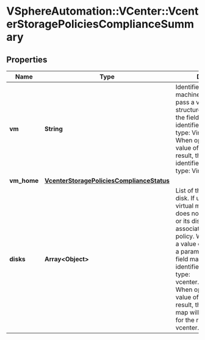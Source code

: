 # VSphereAutomation::VCenter::VcenterStoragePoliciesComplianceSummary

## Properties
Name | Type | Description | Notes
------------ | ------------- | ------------- | -------------
**vm** | **String** | Identifier of virtual machine When clients pass a value of this structure as a parameter, the field must be an identifier for the resource type: VirtualMachine. When operations return a value of this structure as a result, the field will be an identifier for the resource type: VirtualMachine. | 
**vm_home** | [**VcenterStoragePoliciesComplianceStatus**](VcenterStoragePoliciesComplianceStatus.md) |  | [optional] 
**disks** | **Array&lt;Object&gt;** | List of the virtual hard disk. If unset or empty, virtual machine entity does not have any disks or its disks are not associated with a storage policy. When clients pass a value of this structure as a parameter, the key in the field map must be an identifier for the resource type: vcenter.vm.hardware.Disk. When operations return a value of this structure as a result, the key in the field map will be an identifier for the resource type: vcenter.vm.hardware.Disk. | [optional] 


